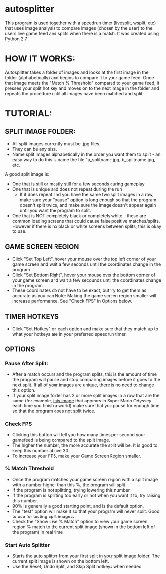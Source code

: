 # autosplitter
This program is used together with a speedrun timer (livesplit, wsplit, etc) that uses image analysis to compare images (chosen by the user) to the users live game feed and splits when there is a match. It was created using Python 2.7

# HOW IT WORKS:

Autosplitter takes a folder of images and looks at the first image in the folder (alphabetically) and begins to compare it to your game feed. Once that image meets the "Match % Threshold" compared to your game feed, it presses your split hot key and moves on to the next image in the folder and repeats the procedure until all images have been matched and split.

# TUTORIAL:

## SPLIT IMAGE FOLDER:
- All split images currently must be .jpg files.
- They can be any size.
- Name split images alphabetically in the order you want them to split - an easy way to do this is name the file "a_splitname.jpg, b_splitname.jpg, etc.

A good split image is:
- One that is still or mostly still for a few seconds during gameplay
- One that is unique and does not repeat during the run
    - If it does repeat and you have the same two split images in a row, make sure your "pause" option is long enough so that the program     doesn't split twice, and make sure the image doesn't appear again until you want the program to split.
- One that is NOT completely black or completely white - these are common loading screens that could cause false positive matches/splits. However if there is no black or white screens between splits, this is okay to use.

## GAME SCREEN REGION
- Click "Set Top Left", hover your mouse over the top left corner of your game screen and wait a few seconds until the coordinates change in the program
- Click "Set Bottom Right", hover your mouse over the bottom corner of your game screen and wait a few secounds until the coordinates change in the program
- These coordinates do not have to be exact, but try to get them as accurate as you can
Note: Making the game screen region smaller will increase performance. See "Check FPS" in Options below.

## TIMER HOTKEYS
- Click "Set Hotkey" on each option and make sure that they match up to what your hotkeys are in your preferred speedrun timer.

## OPTIONS
### Pause After Split:
- After a match occurs and the program splits, this is the amount of time the program will pause and stop comparing images before it goes to the next split.  If all of your images are unique, there is no need to change this option. 
- If your split image folder has 2 or more split images in a row that are the same (for example, [this image](https://i.imgur.com/lmuSZoP.jpg) that appears in Super Mario Odyssey each time you finish a world) make sure that you pause for enough time so that the program does not split twice.

### Check FPS
- Clicking this button will tell you how many times per second your gamefeed is being compared to the split image. 
- The higher the number, the more accurate the split will be. It is good to keep this number above 30. 
- To increase your FPS, make your Game Screen Region smaller.

### % Match Threshold
- Once the program matches your game screen region with a split image with a number higher than this %, the program will split.
- If the program is not splitting, trying lowering this number
- If the program is splitting too early or not when you want it to, try raising this number. 
- 90% is generally a good starting point, and is the default option. 
- The "test" option will make it so that your program will never split. Good to use for testing split images.
- Check the "Show Live % Match" option to view your game screen region % match to the current split image (shown in the bottom left of the program) in real time

### Start Auto Splitter
- Starts the auto splitter from your first split in your split image folder. The current split image is shown on the bottom left.
- Use the Reset, Undo Split, and Skip Split hotkeys when needed
